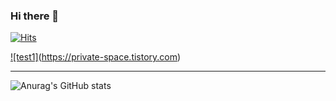 ### Hi there 👋 

[![Hits](https://hits.seeyoufarm.com/api/count/incr/badge.svg?url=https%3A%2F%2Fgithub.com%2Fdhmin5693%2Fhit-counter&count_bg=%2379C83D&title_bg=%23555555&icon=&icon_color=%23E7E7E7&title=hits&edge_flat=false)](https://hits.seeyoufarm.com)

[![test1]](http://img.shields.io/badge/-test2-yellowgreen?style=plastic&logo=FF5722&link=https://private-space.tistory.com)(https://private-space.tistory.com)

---

![Anurag's GitHub stats](https://github-readme-stats.vercel.app/api?username=dhmin5693&show_icons=true)
